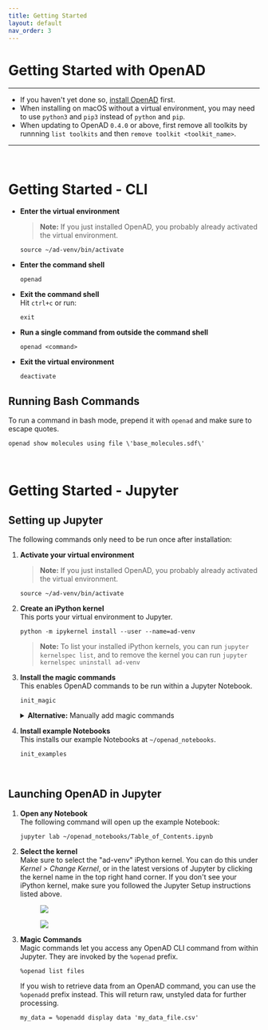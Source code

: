 ```yaml
---
title: Getting Started
layout: default
nav_order: 3
---
```


<!--

DO NOT EDIT
-----------
This file is auto-generated.
To update it, consult instructions:
https://github.com/acceleratedscience/open-ad-toolkit/tree/main/docs

-->

# Getting Started with OpenAD

---

- If you haven't yet done so, [install OpenAD](installation.html) first.
- When installing on macOS without a virtual environment, you may need to use `python3` and `pip3` instead of `python` and `pip`.
- When updating to OpenAD `0.4.0` or above, first remove all toolkits by runnning `list toolkits` and then `remove toolkit <toolkit_name>`.

---

<br>

# Getting Started - CLI

-   **Enter the virtual environment**

    > **Note:** If you just installed OpenAD, you probably already activated the virtual environment.

        source ~/ad-venv/bin/activate

-   **Enter the command shell**

        openad

-   **Exit the command shell**<br>
    Hit `ctrl+c` or run:

        exit

-   **Run a single command from outside the command shell**

        openad <command>

-   **Exit the virtual environment**<br>

        deactivate

## Running Bash Commands

To run a command in bash mode, prepend it with `openad` and make sure to escape quotes.

    openad show molecules using file \'base_molecules.sdf\'

<br>

# Getting Started - Jupyter

## Setting up Jupyter

The following commands only need to be run once after installation:

1.  **Activate your virtual environment**

    > **Note:** If you just installed OpenAD, you probably already activated the virtual environment.

        source ~/ad-venv/bin/activate

1.  **Create an iPython kernel**<br>
    This ports your virtual environment to Jupyter.

        python -m ipykernel install --user --name=ad-venv

    > **Note:** To list your installed iPython kernels, you can run `jupyter kernelspec list`, and to remove the kernel you can run `jupyter kernelspec uninstall ad-venv`

1.  **Install the magic commands**<br>
    This enables OpenAD commands to be run within a Jupyter Notebook.

        init_magic

    <details>
    <summary><b>Alternative:</b> Manually add magic commands</summary>
    <div markdown="block">

    If you don't want to activate magic commands in all Notebooks, you can instead activate them for individual Notebooks.

    -   Run `init_examples`
    -   Copy the file `~/openad_notebooks/openad.ipynb` to the same directory as the Notebook you wish to activate.
    -   In your Notebook, run this inside a code cell: `!run openad.ipynb`

    </div>
    </details>

1.  **Install example Notebooks**<br>
    This installs our example Notebooks at `~/openad_notebooks`.

        init_examples

<br>

## Launching OpenAD in Jupyter

1.  **Open any Notebook**<br>
    The following command will open up the example Notebook:

        jupyter lab ~/openad_notebooks/Table_of_Contents.ipynb

1.  **Select the kernel**<br>
    Make sure to select the "ad-venv" iPython kernel. You can do this under _Kernel > Change Kernel_, or in the latest versions of Jupyter by clicking the kernel name in the top right hand corner. If you don't see your iPython kernel, make sure you followed the Jupyter Setup instructions listed above.

    <figure>
        <a href="../assets/jupyter-notebook-kernel.png" target="_blank"><img src="../assets/jupyter-notebook-kernel.png"></a>
    </figure>
    <figure>
        <a href="../assets/jupyter-lab-kernel.png" target="_blank"><img src="../assets/jupyter-lab-kernel.png"></a>
    </figure>

2.  **Magic Commands**<br>
    Magic commands let you access any OpenAD CLI command from within Jupyter. They are invoked by the `%openad` prefix.

        %openad list files

    If you wish to retrieve data from an OpenAD command, you can use the `%openadd` prefix instead. This will return raw, unstyled data for further processing.

        my_data = %openadd display data 'my_data_file.csv'